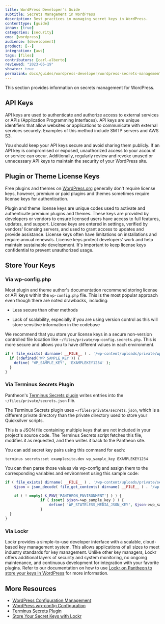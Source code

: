 ```yaml
---
title: WordPress Developer's Guide
subtitle: Secrets Management in WordPress
description: Best practices in managing secret keys in WordPress.
contenttype: [guide]
innav: [true]
categories: [security]
cms: [wordpress]
audience: [development]
product: [--]
integration: [aws]
tags: [files]
contributors: [carl-alberto]
reviewed: "2023-05-19"
showtoc: true
permalink: docs/guides/wordpress-developer/wordpress-secrets-management
---
```


This section provides information on secrets management for WordPress.

## API Keys

API keys are used to authenticate and authorize access to external services or APIs (Application Programming Interfaces). API keys are unique identifiers that allow websites or applications to communicate with external services securely. Examples of this method include SMTP servers and AWS S3.

You should keep your API keys secure and avoid sharing them publicly. If an API key is compromised or exposed, unauthorized access to your account or service can occur. Additionally, regularly review and revoke unused or unnecessary API keys to maintain the security of your WordPress site.

## Plugin or Theme License Keys

Free plugins and themes on [WordPress.org](https://wordpress.org/) generally don't require license keys, however, premium or paid plugins and themes sometimes require license keys for authentication.

Plugin and theme license keys are unique codes used to activate and authenticate premium plugins and themes. These keys are provided by developers or vendors to ensure licensed users have access to full features, updates, and support. License keys are entered in settings, verified by vendors' licensing servers, and used to grant access to updates and provide assistance. License keys often have limitations on installations and require annual renewals. License keys protect developers' work and help maintain sustainable development. It's important to keep license keys confidential to prevent unauthorized usage.

## Store Your Keys

### Via wp-config.php

Most plugin and theme author's documentation recommend storing license or API keys within the `wp-config.php` file. This is the most popular approach even though there are noted drawbacks, including:

- Less secure than other methods

- Lack of scalability, especially if you are using version control as this will store sensitive information in the codebase

We recommend that you store your license keys in a secure non-version controlled file location like `~/files/private/wp-config.secrets.php`. This is more secure and allows you to have different values in each environment.

```php
if ( file_exists( dirname( __FILE__ ) . '/wp-content/uploads/private/wp-config-secrets.php' ) && isset( $_ENV['PANTHEON_ENVIRONMENT'] ) ) {
  if (!defined('WP_SAMPLE_KEY')) {
    define( 'WP_SAMPLE_KEY', 'EXAMPLEKEY1234' );
  }
}
```

### Via Terminus Secrets Plugin

Pantheon's [Terminus Secrets plugin](https://github.com/pantheon-systems/terminus-secrets-plugin) writes entries into the  `~/files/private/secrets.json` file.

<Alert title="Note"  type="info" >

The Terminus Secrets plugin uses `~/files/private/secrets.json`, which is a different private directory than the private directory used to store your Quicksilver scripts.

</Alert>

This is a JSON file containing multiple keys that are not included in your project's source code. The Terminus Secrets script fetches this file, modifies it as requested, and then writes it back to the Pantheon site.

You can add secret key pairs using this command for each:

```bash{promptUser: user}
terminus secrets:set examplesite.dev wp_sample_key EXAMPLEKEY1234
```

You can then parse those values via wp-config and assign them to the corresponding variables and environment using this sample code:

```php
if ( file_exists( dirname( __FILE__ ) . '/wp-content/uploads/private/secrets.json' ) && isset( $_ENV['PANTHEON_ENVIRONMENT'] ) ) {
	$json = json_decode( file_get_contents( dirname( __FILE__ ) . '/wp-content/uploads/private/secrets.json' ) );

	if ( ! empty( $_ENV['PANTHEON_ENVIRONMENT'] ) ) {
				if ( isset( $json->wp_sample_key ) ) {
					define( 'WP_STATELESS_MEDIA_JSON_KEY', $json->wp_sample_key );
				}
  }
}
```

### Via Lockr

Lockr provides a simple-to-use developer interface with a scalable, cloud-based key management system. This allows applications of all sizes to meet industry standards for key management. Unlike other key managers, Lockr offers additional layers of security and system monitoring, no ongoing maintenance, and continuous development for integration with your favorite plugins. Refer to our documentation on how to use [Lockr on Pantheon to store your keys in WordPress](/guides/lockr#wordpress-installation) for more information.

## More Resources

- [WordPress Configuration Management](/guides/wordpress-configurations/wp-cfm)
- [WordPress wp-config Configuration](/guides/php/wp-config-php)
- [Terminus Secrets Plugin](https://github.com/pantheon-systems/terminus-secrets-plugin)
- [Store Your Secret Keys with Lockr](/guides/lockr)
